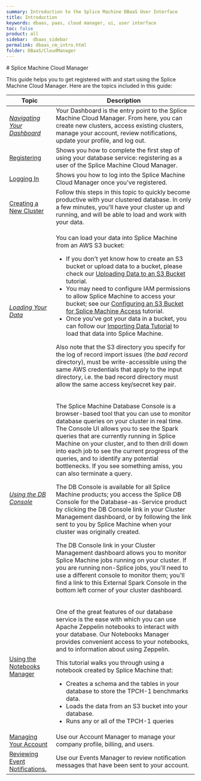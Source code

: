 ```yaml
---
summary: Introduction to the Splice Machine DBaaS User Interface
title: Introduction
keywords: dbaas, paas, cloud manager, ui, user interface
toc: false
product: all
sidebar:  dbaas_sidebar
permalink: dbaas_cm_intro.html
folder: DBaaS/CloudManager
---
```

<section>
<div class="TopicContent" data-swiftype-index="true" markdown="1">
# Splice Machine Cloud Manager

This guide helps you to get registered with and start using the Splice
Machine Cloud Manager. Here are the topics included in this guide:

<table>
            <col />
            <col />
            <thead>
                <tr>
                    <th>Topic</th>
                    <th>Description</th>
                </tr>
            </thead>
            <tbody>
                <tr>
                    <td><em><a href="dbaas_cm_dashboard.html">Navigating Your Dashboard</a></em></td>
                    <td>Your <span class="ConsoleLink">Dashboard</span> is the entry point to the Splice Machine Cloud Manager. From here, you can create new clusters, access existing clusters, manage your account, review notifications, update your profile, and log out.</td>
                </tr>
                <tr>
                    <td class="ItalicFont"><a href="dbaas_cm_registration.html">Registering</a>
                    </td>
                    <td>Shows you how to complete the first step of using your database service: registering as a user of the Splice Machine Cloud Manager.</td>
                </tr>
                <tr>
                    <td class="ItalicFont"><a href="dbaas_cm_login.html">Logging In</a>
                    </td>
                    <td>Shows you how to log into the Splice Machine Cloud Manager once you've registered.</td>
                </tr>
                <tr>
                    <td class="ItalicFont"><a href="dbaas_cm_initialstartup.html">Creating a New Cluster</a>
                    </td>
                    <td>Follow this steps in this topic to quickly become productive with your clustered database. In only a few minutes, you'll have your cluster up and running, and will be able to load and work with your data.</td>
                </tr>
                <tr>
                    <td><em><a href="tutorials_ingest_importoverview.html">Loading Your Data</a></em></td>
                    <td>
                        <p>You can load your data into Splice Machine from an AWS S3 bucket:</p>
                        <ul>
                            <li>If you don't yet know how to create an S3 bucket or upload data to a bucket, please check our <a href="tutorials_ingest_uploadtos3.html">Uploading Data to an S3 Bucket</a> tutorial.</li>
                            <li>You may need to configure IAM permissions to allow Splice Machine to access your bucket; see our <a href="tutorials_ingest_configures3.html">Configuring an S3 Bucket for Splice Machine Access</a> tutorial.</li>
                            <li>Once you've got your data in a bucket, you can follow our <a href="tutorials_ingest_importoverview.html">Importing Data Tutorial</a> to load that data into Splice Machine.</li>
                        </ul>
                        <p>Also note that the S3 directory you specify for the log of record import issues (the <em>bad record</em> directory), must be write-accessible using the same AWS credentials that apply to the input directory, i.e. the bad record directory must allow the same access key/secret key pair.</p>
                    </td>
                </tr>
                <tr>
                    <td><em><a href="tutorials_dbconsole_intro.html">Using the DB Console</a></em></td>
                    <td>
                        <p>The <span class="ConsoleLink">Splice Machine Database Console</span> is a browser-based tool that you can use to monitor database queries on your cluster in real time. The Console UI allows you to see the Spark queries that are currently running in Splice Machine on your cluster, and to then drill down into each job to see the current progress of the queries, and to identify any potential bottlenecks. If you see something amiss, you can also terminate a query.</p>
						<p>The DB Console is available for all Splice Machine products; you access the Splice DB Console for the Database-as-Service product by clicking the <span class="ConsoleLink">DB Console</span> link in your Cluster Management dashboard, or by following the link sent to you by Splice Machine when your cluster was originally created.</p>
						<p class="noteIcon">The <span class="ConsoleLink">DB Console</span> link in your Cluster Management dashboard allows you to monitor Splice Machine jobs running on your cluster. If you are running non-Splice jobs, you'll need to use a different console to monitor them; you'll find a link to this <span class="ConsoleLink">External Spark Console</span> in the bottom left corner of your cluster dashboard.</p>
                    </td>
                </tr>
                <tr>
                    <td class="ItalicFont"><a href="dbaas_zep_intro.html">Using the Notebooks Manager</a>
                    </td>
                    <td>
                        <p>One of the great features of our database service is the ease with which you can use Apache Zeppelin notebooks to interact with your database. Our <span class="ConsoleLink">Notebooks Manager</span> provides convenient access to your notebooks, and to information about using Zeppelin.</p>
                        <p>This tutorial walks you through using a notebook created by Splice Machine that:</p>
                        <ul>
                            <li>Creates a schema and the tables in your database to store the TPCH-1 benchmarks data.</li>
                            <li>Loads the data from an S3 bucket into your database.</li>
                            <li>Runs any or all of the TPCH-1 queries</li>
                        </ul>
                    </td>
                </tr>
                <tr>
                    <td class="ItalicFont"><a href="dbaas_cm_acctmanage.html">Managing Your Account</a>
                    </td>
                    <td>Use our Account Manager to manage your company profile, billing, and users.</td>
                </tr>
                <tr>
                    <td class="ItalicFont"><a href="dbaas_cm_eventsmgr.html">Reviewing Event Notifications.</a>
                    </td>
                    <td>Use our Events Manager to review notification messages that have been sent to your account.</td>
                </tr>
            </tbody>
        </table>
</div>
</section>
